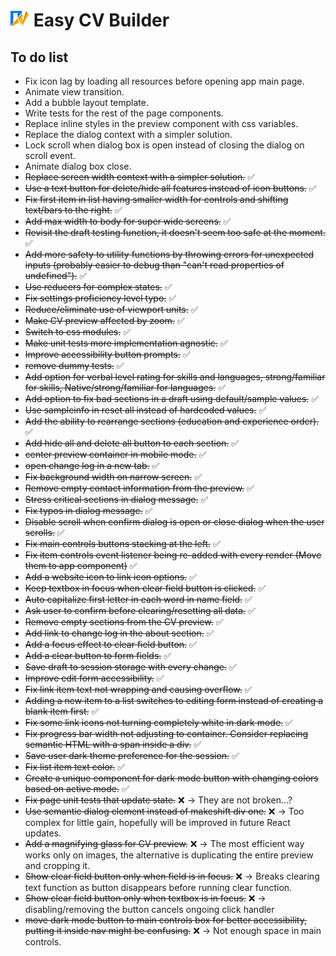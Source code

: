 # <img src="./src/assets/images/logo.svg" alt="Easy CV builder logo" width="30px"/> Easy CV Builder

## To do list

- Fix icon lag by loading all resources before opening app main page.
- Animate view transition.
- Add a bubble layout template.
- Write tests for the rest of the page components.
- Replace inline styles in the preview component with css variables.
- Replace the dialog context with a simpler solution.
- Lock scroll when dialog box is open instead of closing the dialog on scroll event.
- Animate dialog box close.
- ~~Replace screen width context with a simpler solution.~~ ✅
- ~~Use a text button for delete/hide all features instead of icon buttons.~~ ✅
- ~~Fix first item in list having smaller width for controls and shifting text/bars to the right.~~ ✅
- ~~Add max width to body for super wide screens.~~ ✅
- ~~Revisit the draft testing function, it doesn't seem too safe at the moment.~~ ✅
- ~~Add more safety to utility functions by throwing errors for unexpected inputs (probably easier to debug than "can't read properties of undefined").~~ ✅
- ~~Use reducers for complex states.~~ ✅
- ~~Fix settings proficiency level typo.~~ ✅
- ~~Reduce/eliminate use of viewport units.~~ ✅
- ~~Make CV preview affected by zoom.~~ ✅
- ~~Switch to css modules.~~ ✅
- ~~Make unit tests more implementation agnostic.~~ ✅
- ~~Improve accessibility button prompts.~~ ✅
- ~~remove dummy tests.~~ ✅
- ~~Add option for verbal level rating for skills and languages, strong/familiar for skills, Native/strong/familiar for languages.~~ ✅
- ~~Add option to fix bad sections in a draft using default/sample values.~~ ✅
- ~~Use sampleinfo in reset all instead of hardcoded values.~~ ✅
- ~~Add the ability to rearrange sections (education and experience order).~~ ✅
- ~~Add hide all and delete all button to each section.~~ ✅
- ~~center preview container in mobile mode.~~ ✅
- ~~open change log in a new tab.~~ ✅
- ~~Fix background width on narrow screen.~~ ✅
- ~~Remove empty contact information from the preview.~~ ✅
- ~~Stress critical sections in dialog message.~~ ✅
- ~~Fix typos in dialog message.~~ ✅
- ~~Disable scroll when confirm dialog is open or close dialog when the user scrolls.~~ ✅
- ~~Fix main controls buttons stacking at the left.~~ ✅
- ~~Fix item controls event listener being re-added with every render (Move them to app component)~~ ✅
- ~~Add a website icon to link icon options.~~ ✅
- ~~Keep textbox in focus when clear field button is clicked.~~ ✅
- ~~Auto capitalize first letter in each word in name field.~~ ✅
- ~~Ask user to confirm before clearing/resetting all data.~~ ✅
- ~~Remove empty sections from the CV preview.~~ ✅
- ~~Add link to change log in the about section.~~ ✅
- ~~Add a focus effect to clear field button.~~ ✅
- ~~Add a clear button to form fields.~~ ✅
- ~~Save draft to session storage with every change.~~ ✅
- ~~Improve edit form accessibility.~~ ✅
- ~~Fix link item text not wrapping and causing overflow.~~ ✅
- ~~Adding a new item to a list switches to editing form instead of creating a blank item first.~~ ✅
- ~~Fix some link icons not turning completely white in dark mode.~~ ✅
- ~~Fix progress bar width not adjusting to container. Consider replacing semantic HTML with a span inside a div.~~ ✅
- ~~Save user dark theme preference for the session.~~ ✅
- ~~Fix list item text color.~~ ✅
- ~~Create a unique component for dark mode button with changing colors based on active mode.~~ ✅
- ~~Fix page unit tests that update state.~~ ❌ -> They are not broken...?
- ~~Use semantic dialog element instead of makeshift div one.~~ ❌ -> Too complex for little gain, hopefully will be improved in future React updates.
- ~~Add a magnifying glass for CV preview.~~ ❌ -> The most efficient way works only on images, the alternative is duplicating the entire preview and cropping it.
- ~~Show clear field button only when field is in focus.~~ ❌ -> Breaks clearing text function as button disappears before running clear function.
- ~~Show clear field button only when textbox is in focus.~~ ❌ -> disabling/removing the button cancels ongoing click handler
- ~~move dark mode button to main controls box for better accessibility, putting it inside nav might be confusing.~~ ❌ -> Not enough space in main controls.